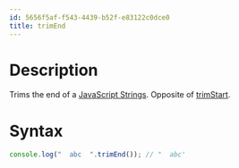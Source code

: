 ```yaml
---
id: 5656f5af-f543-4439-b52f-e83122c0dce0
title: trimEnd
---
```


# Description

Trims the end of a [JavaScript Strings](20200922164551-strings).
Opposite of [trimStart](20201116100205-trimstart).

# Syntax

``` javascript
console.log("  abc  ".trimEnd()); // "  abc'
```
